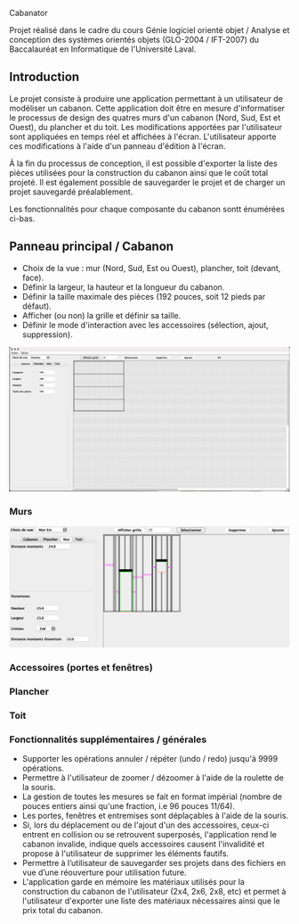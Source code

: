  Cabanator

Projet réalisé dans le cadre du cours Génie logiciel orienté objet / Analyse et conception des systèmes orientés objets (GLO-2004 / IFT-2007) du Baccalauréat en Informatique de l'Université Laval.

## Introduction

Le projet consiste à produire une application permettant à un utilisateur de modéliser un cabanon. Cette application doit être en mesure d'informatiser le processus de design des quatres murs d'un cabanon (Nord, Sud, Est et Ouest), du plancher et du toit. Les modifications apportées par l'utilisateur sont appliquées en temps réel et affichées à l'écran. L'utilisateur apporte ces modifications à l'aide d'un panneau d'édition à l'écran.

À la fin du processus de conception, il est possible d'exporter la liste des pièces utilisées pour la construction du cabanon ainsi que le coût total projeté. Il est également possible de sauvegarder le projet et de charger un projet sauvegardé préalablement.

Les fonctionnalités pour chaque composante du cabanon sontt énumérées ci-bas. 

## Panneau principal / Cabanon

- Choix de la vue : mur (Nord, Sud, Est ou Ouest), plancher, toit (devant, face).
- Définir la largeur, la hauteur et la longueur du cabanon.
- Définir la taille maximale des pièces (192 pouces, soit 12 pieds par défaut).
- Afficher (ou non) la grille et définir sa taille.
- Définir le mode d'interaction avec les accessoires (sélection, ajout, suppression).

![cabanon](https://github.com/psopsopso/Cabanator/blob/main/Pictures/cabanon.png?raw=true)

### Murs

![mur](./pictures/mur.png)

### Accessoires (portes et fenêtres)

### Plancher

### Toit

### Fonctionnalités supplémentaires / générales

- Supporter les opérations annuler / répéter (undo / redo) jusqu'à 9999 opérations.
- Permettre à l'utilisateur de zoomer / dézoomer à l'aide de la roulette de la souris.
- La gestion de toutes les mesures se fait en format impérial (nombre de pouces entiers ainsi qu'une fraction, i.e 96 pouces 11/64).
- Les portes, fenêtres et entremises sont déplaçables à l'aide de la souris.
- Si, lors du déplacement ou de l'ajout d'un des accessoires, ceux-ci entrent en collision ou se retrouvent superposés, l'application rend le cabanon invalide, indique quels accessoires causent l'invalidité et propose à l'utilisateur de supprimer les éléments fautifs.  
- Permettre à l’utilisateur de sauvegarder ses projets dans des fichiers en vue d’une réouverture pour utilisation future.
- L'application garde en mémoire les matériaux utilisés pour la construction du cabanon de l'utilisateur (2x4, 2x6, 2x8, etc) et permet à l'utilisateur d'exporter une liste des matériaux nécessaires ainsi que le prix total du cabanon.






